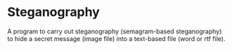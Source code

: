 # Steganography
A program to carry out steganography (semagram-based steganography) to hide a secret message (image file) into a text-based file (word or rtf file).
